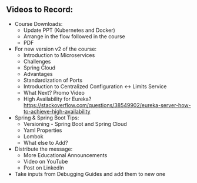 ## Videos to Record:

- Course Downloads:
	- Update PPT (Kubernetes and Docker)
	- Arrange in the flow followed in the course
	- PDF
- For new version v2 of the course:
	- Introduction to Microservices
	- Challenges
	- Spring Cloud
	- Advantages
	- Standardization of Ports
	- Introduction to Centralized Configuration <-> Limits Service
	- What Next? Promo Video
	- High Availability for Eureka?  https://stackoverflow.com/questions/38549902/eureka-server-how-to-achieve-high-availability
- Spring & Spring Boot Tips:
	- Versioning - Spring Boot and Spring Cloud
	- Yaml Properties
	- Lombok
	- What else to Add?
- Distribute the message:
	- More Educational Announcements
	- Video on YouTube
	- Post on LinkedIn
- Take inputs from Debugging Guides and add them to new one
